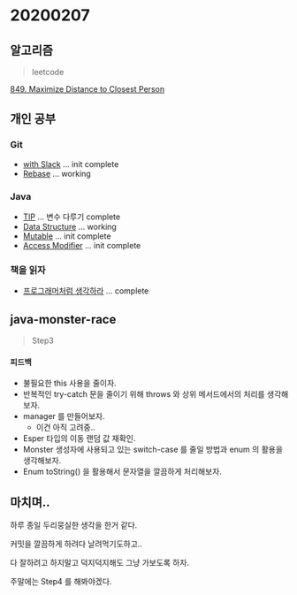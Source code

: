 # 20200207

## 알고리즘
> leetcode

[849. Maximize Distance to Closest Person](https://github.com/Hyune-c/algorithm/tree/master/src/main/java/leetcode/maximizedistancetoclosestperson)


## 개인 공부

### Git
- [with Slack](https://github.com/Hyune-c/TIL/blob/master/Git/with%20Slack.md) ... init complete
- [Rebase](https://github.com/Hyune-c/TIL/blob/master/Git/Rebase.md) ... working

### Java
- [TIP](https://github.com/Hyune-c/TIL/blob/master/Java/TIP.md) ... 변수 다루기 complete
- [Data Structure](https://github.com/Hyune-c/TIL/blob/master/Java/Data%20Structure.md) ... working
- [Mutable](https://github.com/Hyune-c/TIL/blob/master/Java/Mutable.md) ... init complete
- [Access Modifier](https://github.com/Hyune-c/TIL/blob/master/Java/Access%20Modifier.md) ... init complete  
 
### 책을 읽자
- [프로그래머처럼 생각하라](https://github.com/Hyune-c/TIL/blob/master/Let's%20Read/%ED%94%84%EB%A1%9C%EA%B7%B8%EB%9E%98%EB%A8%B8%EC%B2%98%EB%9F%BC%20%EC%83%9D%EA%B0%81%ED%95%98%EB%9D%BC.md) ... complete


## java-monster-race 

> Step3 

#### 피드백

- 불필요한 this 사용을 줄이자.
- 반복적인 try-catch 문을 줄이기 위해 throws 와 상위 메서드에서의 처리를 생각해보자.
- manager 를 만들어보자.
    - 이건 아직 고려중..
- Esper 타입의 이동 랜덤 값 재확인.
- Monster 생성자에 사용되고 있는 switch-case 를 줄일 방법과 enum 의 활용을 생각해보자.
- Enum toString() 을 활용해서 문자열을 깔끔하게 처리해보자. 

## 마치며.. 

하루 종일 두리뭉실한 생각을 한거 같다.

커밋을 깔끔하게 하려다 날려먹기도하고.. 

다 잘하려고 하지말고 덕지덕지해도 그냥 가보도록 하자. 

주말에는 Step4 를 해봐야겠다.
